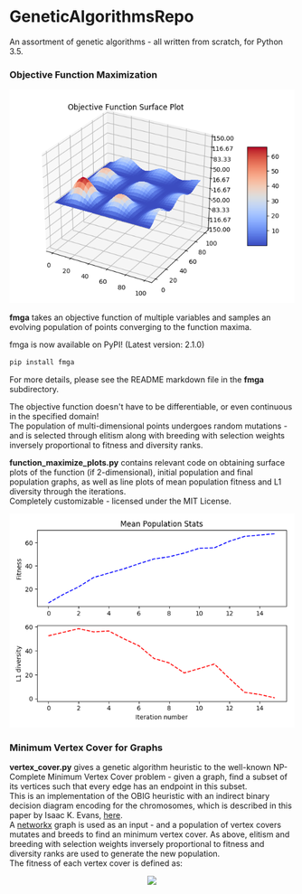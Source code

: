 # GeneticAlgorithmsRepo
An assortment of genetic algorithms - all written from scratch, for Python 3.5.
### Objective Function Maximization

![](functionplot.png)  

**fmga** takes an objective function of multiple variables and samples an evolving population of points converging to the function maxima.

fmga is now available on PyPI! (Latest version: 2.1.0)   
```bash
pip install fmga
```

For more details, please see the README markdown file in the **fmga** subdirectory.

The objective function doesn't have to be differentiable, or even continuous in the specified domain!  
The population of multi-dimensional points undergoes random mutations - and is selected through elitism along with breeding with selection weights 
inversely proportional to fitness and diversity ranks.  

**function_maximize_plots.py** contains relevant code on obtaining surface plots of the function (if 2-dimensional), initial population and final population graphs, as well as line plots of mean population fitness 
and L1 diversity through the iterations.  
Completely customizable - licensed under the MIT License.

![](meanstats.png)

### Minimum Vertex Cover for Graphs
**vertex_cover.py** gives a genetic algorithm heuristic to the well-known NP-Complete Minimum Vertex Cover problem - given a graph, find a subset of its vertices such that every edge has an endpoint in this subset.  
This is an implementation of the OBIG heuristic with an indirect binary decision diagram encoding for the chromosomes, which is described in this paper by Isaac K. Evans, [here](https://pdfs.semanticscholar.org/4309/66ae3423f07738748f6cd5cef4f108ca87ea.pdf).  
A [networkx](https://networkx.github.io/) graph is used as an input - and a population of vertex covers mutates and breeds to find an minimum vertex cover.
As above, elitism and breeding with selection weights inversely proportional to fitness and diversity ranks are used to generate the new population.  
The fitness of each vertex cover is defined as: 
<p align="center"> 
<img src="https://latex.codecogs.com/gif.latex?fitness%28VC%29%20%3D%20%5Cfrac%7B200%7D%7B1&plus;VC.length%7D")
</p>

